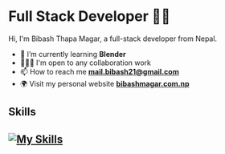 # Full Stack Developer 🧑‍💻

Hi, I'm Bibash Thapa Magar, a full-stack developer from Nepal.

- 🌱 I’m currently learning **Blender**
- 🧑‍🤝‍🧑 I'm open to any collaboration work
- 📫 How to reach me **[mail.bibash21@gmail.com](mailto:mail.bibash21@gmail.com)**
- 🌍 Visit my personal website **[bibashmagar.com.np](https://bibashmagar.com.np)**

## Skills
[![My Skills](https://skillicons.dev/icons?i=html,css,js,ts,react,scss,tailwindcss,redux,nodejs,express,mongodb,flutter,nextjs,nestjs,prisma,mysql,postgresql,git,postman,figma,blender)](https://skillicons.dev)
---
